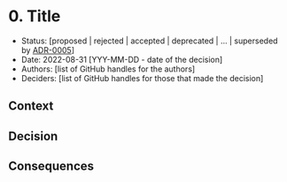 # 0. Title
<!-- A short and clear title which is prefixed with the ADR number -->

* Status: [proposed | rejected | accepted | deprecated | … | superseded by [ADR-0005](0000-template.md)] <!-- mandatory -->
* Date: 2022-08-31 [YYY-MM-DD - date of the decision] <!-- mandatory -->
* Authors: [list of GitHub handles for the authors]
* Deciders: [list of GitHub handles for those that made the decision]  <!-- mandatory -->

## Context
<!-- What is the context of the decision and whats the motivation -->

## Decision
<!-- What is the decision that has been made -->

## Consequences
<!-- What's the result or impact of this decision. Does anything need to change and are new GitHub issues created as a result -->

